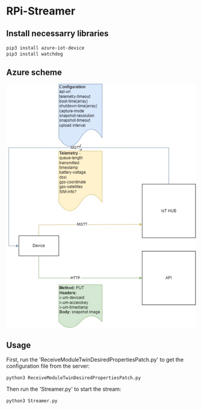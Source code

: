 # RPi-Streamer

## Install necessarry libraries
```console
pip3 install azure-iot-device
pip3 install watchdog

```
## Azure scheme
![alt text](https://github.com/podpolkovnik/RPi-Streamer/blob/main/azure_scheme.jpg)

## Usage
First, run the 'ReceiveModuleTwinDesiredPropertiesPatch.py' to get the configuration file from the server:
```console
python3 ReceiveModuleTwinDesiredPropertiesPatch.py

```
Then run the 'Streamer.py' to start the stream:
```console
python3 Streamer.py

```

